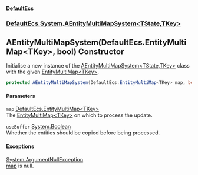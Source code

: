 #### [DefaultEcs](./index.md 'index')
### [DefaultEcs.System](./DefaultEcs-System.md 'DefaultEcs.System').[AEntityMultiMapSystem&lt;TState,TKey&gt;](./DefaultEcs-System-AEntityMultiMapSystem-TState_TKey-.md 'DefaultEcs.System.AEntityMultiMapSystem&lt;TState,TKey&gt;')
## AEntityMultiMapSystem(DefaultEcs.EntityMultiMap&lt;TKey&gt;, bool) Constructor
Initialise a new instance of the [AEntityMultiMapSystem&lt;TState,TKey&gt;](./DefaultEcs-System-AEntityMultiMapSystem-TState_TKey-.md 'DefaultEcs.System.AEntityMultiMapSystem&lt;TState,TKey&gt;') class with the given [EntityMultiMap&lt;TKey&gt;](./DefaultEcs-EntityMultiMap-TKey-.md 'DefaultEcs.EntityMultiMap&lt;TKey&gt;').  
```csharp
protected AEntityMultiMapSystem(DefaultEcs.EntityMultiMap<TKey> map, bool useBuffer);
```
#### Parameters
<a name='DefaultEcs-System-AEntityMultiMapSystem-TState_TKey--AEntityMultiMapSystem(DefaultEcs-EntityMultiMap-TKey-_bool)-map'></a>
`map` [DefaultEcs.EntityMultiMap&lt;](./DefaultEcs-EntityMultiMap-TKey-.md 'DefaultEcs.EntityMultiMap&lt;TKey&gt;')[TKey](./DefaultEcs-System-AEntityMultiMapSystem-TState_TKey-.md#DefaultEcs-System-AEntityMultiMapSystem-TState_TKey--TKey 'DefaultEcs.System.AEntityMultiMapSystem&lt;TState,TKey&gt;.TKey')[&gt;](./DefaultEcs-EntityMultiMap-TKey-.md 'DefaultEcs.EntityMultiMap&lt;TKey&gt;')  
The [EntityMultiMap&lt;TKey&gt;](./DefaultEcs-EntityMultiMap-TKey-.md 'DefaultEcs.EntityMultiMap&lt;TKey&gt;') on which to process the update.  
  
<a name='DefaultEcs-System-AEntityMultiMapSystem-TState_TKey--AEntityMultiMapSystem(DefaultEcs-EntityMultiMap-TKey-_bool)-useBuffer'></a>
`useBuffer` [System.Boolean](https://docs.microsoft.com/en-us/dotnet/api/System.Boolean 'System.Boolean')  
Whether the entities should be copied before being processed.  
  
#### Exceptions
[System.ArgumentNullException](https://docs.microsoft.com/en-us/dotnet/api/System.ArgumentNullException 'System.ArgumentNullException')  
[map](#DefaultEcs-System-AEntityMultiMapSystem-TState_TKey--AEntityMultiMapSystem(DefaultEcs-EntityMultiMap-TKey-_bool)-map 'DefaultEcs.System.AEntityMultiMapSystem&lt;TState,TKey&gt;.AEntityMultiMapSystem(DefaultEcs.EntityMultiMap&lt;TKey&gt;, bool).map') is null.  

